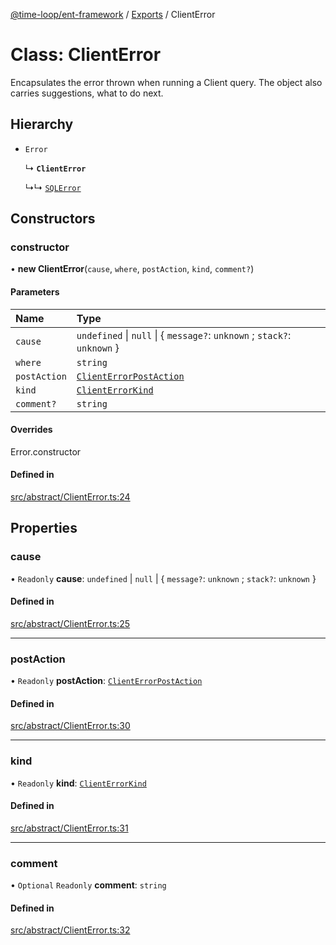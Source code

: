 [@time-loop/ent-framework](../README.md) / [Exports](../modules.md) / ClientError

# Class: ClientError

Encapsulates the error thrown when running a Client query. The object also
carries suggestions, what to do next.

## Hierarchy

- `Error`

  ↳ **`ClientError`**

  ↳↳ [`SQLError`](SQLError.md)

## Constructors

### constructor

• **new ClientError**(`cause`, `where`, `postAction`, `kind`, `comment?`)

#### Parameters

| Name | Type |
| :------ | :------ |
| `cause` | `undefined` \| ``null`` \| { `message?`: `unknown` ; `stack?`: `unknown`  } |
| `where` | `string` |
| `postAction` | [`ClientErrorPostAction`](../modules.md#clienterrorpostaction) |
| `kind` | [`ClientErrorKind`](../modules.md#clienterrorkind) |
| `comment?` | `string` |

#### Overrides

Error.constructor

#### Defined in

[src/abstract/ClientError.ts:24](https://github.com/clickup/ent-framework/blob/master/src/abstract/ClientError.ts#L24)

## Properties

### cause

• `Readonly` **cause**: `undefined` \| ``null`` \| { `message?`: `unknown` ; `stack?`: `unknown`  }

#### Defined in

[src/abstract/ClientError.ts:25](https://github.com/clickup/ent-framework/blob/master/src/abstract/ClientError.ts#L25)

___

### postAction

• `Readonly` **postAction**: [`ClientErrorPostAction`](../modules.md#clienterrorpostaction)

#### Defined in

[src/abstract/ClientError.ts:30](https://github.com/clickup/ent-framework/blob/master/src/abstract/ClientError.ts#L30)

___

### kind

• `Readonly` **kind**: [`ClientErrorKind`](../modules.md#clienterrorkind)

#### Defined in

[src/abstract/ClientError.ts:31](https://github.com/clickup/ent-framework/blob/master/src/abstract/ClientError.ts#L31)

___

### comment

• `Optional` `Readonly` **comment**: `string`

#### Defined in

[src/abstract/ClientError.ts:32](https://github.com/clickup/ent-framework/blob/master/src/abstract/ClientError.ts#L32)
